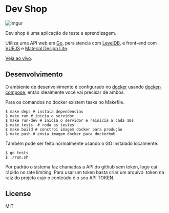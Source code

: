 # Dev Shop

![Imgur](http://i.imgur.com/8NPz67T.png)

Dev shop é uma aplicação de teste e aprendizagem.

Utiliza uma API web em [Go](http://golang.org), persistencia com [LevelDB](https://github.com/google/leveldb), e front-end com [VUEJS](vuejs.org) e [Material Design Lite](http://getmdl.io).

[Veja ao vivo](http://104.236.203.153:8080).

## Desenvolvimento

O ambiente de desenvolvimento é configurado no [docker](https://www.docker.com/) usando [docker-compose](https://docs.docoker.com/compose), então idealmente você vai precisar de ambos.

Para os comandos no docker existem tasks no Makefile.

    $ make deps # instala dependencias
    $ make run # inicia o servidor
    $ make run-dev # inicia o servidor e reinicia a cada 10s
    $ make tests  # roda os testes
    $ make build # constroí imagem docker para produção
    $ make push # envia imagem docker para dockerhub

Também pode ser feito normalmente usando o GO instalado localmente.

    $ go tests
    $ ./run.sh

Por padrão o sistema faz chamadas a API do github sem token, logo caí rápido no rate limiting. Para usar um token basta criar um arquivo .token na raiz do projeto cujo o conteúdo é o seu API TOKEN.

## License 

MIT


